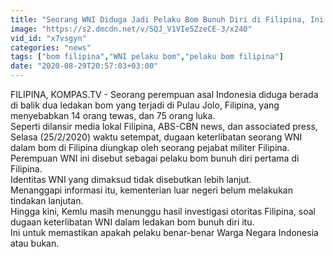```yaml
---
title: "Seorang WNI Diduga Jadi Pelaku Bom Bunuh Diri di Filipina, Ini Kata Kemenlu!"
image: "https://s2.dmcdn.net/v/SQJ_V1VIe5ZzeCE-3/x240"
vid_id: "x7vsgyn"
categories: "news"
tags: ["bom filipina","WNI pelaku bom","pelaku bom filipina"]
date: "2020-08-29T20:57:03+03:00"
---
```

FILIPINA, KOMPAS.TV - Seorang perempuan asal Indonesia diduga berada di balik dua ledakan bom yang terjadi di Pulau Jolo, Filipina, yang menyebabkan 14 orang tewas, dan 75 orang luka.   <br>Seperti dilansir media lokal Filipina, ABS-CBN news, dan associated press, Selasa (25/2/2020) waktu setempat, dugaan keterlibatan seorang WNI dalam bom di Filipina diungkap oleh seorang pejabat militer Filipina.   <br>Perempuan WNI ini disebut sebagai pelaku bom bunuh diri pertama di Filipina.   <br>Identitas WNI yang dimaksud tidak disebutkan lebih lanjut.   <br>Menanggapi informasi itu, kementerian luar negeri belum melakukan tindakan lanjutan.   <br>Hingga kini, Kemlu masih menunggu hasil investigasi otoritas Filipina, soal dugaan keterlibatan WNI dalam ledakan bom bunuh diri itu.   <br>Ini untuk memastikan apakah pelaku benar-benar Warga Negara Indonesia atau bukan.   <br>
